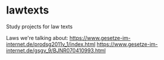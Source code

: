 # lawtexts
Study projects for law texts


Laws we're talking about: 
https://www.gesetze-im-internet.de/prodsg2011v_1/index.html
https://www.gesetze-im-internet.de/gsgv_9/BJNR070410993.html
